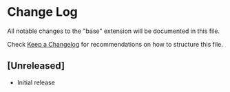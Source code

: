 # Change Log
All notable changes to the "base" extension will be documented in this file.

Check [Keep a Changelog](http://keepachangelog.com/) for recommendations on how to structure this file.

## [Unreleased]
- Initial release